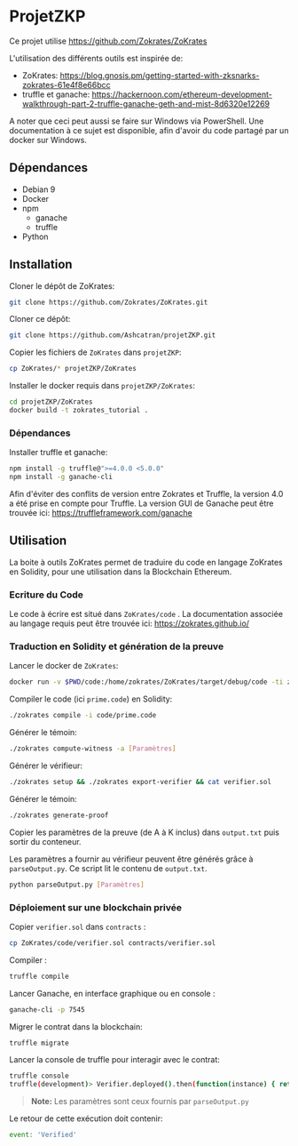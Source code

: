 # ProjetZKP

Ce projet utilise https://github.com/Zokrates/ZoKrates

L'utilisation des différents outils est inspirée de:

- ZoKrates: https://blog.gnosis.pm/getting-started-with-zksnarks-zokrates-61e4f8e66bcc
- truffle et ganache: https://hackernoon.com/ethereum-development-walkthrough-part-2-truffle-ganache-geth-and-mist-8d6320e12269

A noter que ceci peut aussi se faire sur Windows via PowerShell.
Une documentation à ce sujet est disponible, afin d'avoir du code partagé par un docker sur Windows.

## Dépendances

- Debian 9
- Docker
- npm
  - ganache
  - truffle
- Python

## Installation

Cloner le dépôt de ZoKrates:

```bash
git clone https://github.com/Zokrates/ZoKrates.git
```



Cloner ce dépôt:

```bash
git clone https://github.com/Ashcatran/projetZKP.git
```



Copier les fichiers de `ZoKrates` dans `projetZKP`:

```bash
cp ZoKrates/* projetZKP/ZoKrates
```



Installer le docker requis dans `projetZKP/ZoKrates`:

```bash
cd projetZKP/ZoKrates
docker build -t zokrates_tutorial .
```



### Dépendances

Installer truffle et ganache:

```bash
npm install -g truffle@">=4.0.0 <5.0.0"
npm install -g ganache-cli
```
Afin d'éviter des conflits de version entre Zokrates et Truffle, la version 4.0 a été prise en compte pour Truffle.
La version GUI de Ganache peut être trouvée ici: https://truffleframework.com/ganache

## Utilisation

La boite à outils ZoKrates permet de traduire du code en langage ZoKrates en Solidity, pour une utilisation dans la Blockchain Ethereum.

### Ecriture du Code

Le code à écrire est situé dans `ZoKrates/code` . La documentation associée au langage requis peut être trouvée ici: https://zokrates.github.io/

### Traduction en Solidity et génération de la preuve

Lancer le docker de `ZoKrates`:

```bash
docker run -v $PWD/code:/home/zokrates/ZoKrates/target/debug/code -ti zokrates_tutorial /bin/bash
```

Compiler le code (ici `prime.code`) en Solidity:

```bash
./zokrates compile -i code/prime.code
```

Générer le témoin:

```bash
./zokrates compute-witness -a [Paramètres]
```

Générer le vérifieur:

```bash
./zokrates setup && ./zokrates export-verifier && cat verifier.sol
```

Générer le témoin:

```bash
./zokrates generate-proof
```

Copier les paramètres de la preuve (de A à K inclus) dans `output.txt` puis sortir du conteneur.  

Les paramètres a fournir au vérifieur peuvent être générés grâce à `parseOutput.py`. Ce script lit le contenu de `output.txt`.

```bash
python parseOutput.py [Paramètres]
```

### Déploiement sur une blockchain privée

Copier `verifier.sol` dans `contracts` :

```bash
cp ZoKrates/code/verifier.sol contracts/verifier.sol
```

Compiler :

```bash
truffle compile
```

Lancer Ganache, en interface graphique ou en console :

```bash
ganache-cli -p 7545
```

Migrer le contrat dans la blockchain:

```bash
truffle migrate
```

Lancer la console de truffle pour interagir avec le contrat:

```bash
truffle console
truffle(development)> Verifier.deployed().then(function(instance) { return instance.verifyTx([Paramètres]);})
```

> **Note:** Les paramètres sont ceux fournis par `parseOutput.py`

Le retour de cette exécution doit contenir:

```javascript
event: 'Verified'
```

